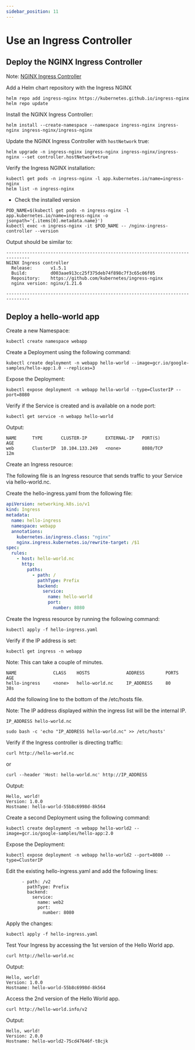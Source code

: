 ```yaml
---
sidebar_position: 11
---
```


# Use an Ingress Controller


## Deploy the NGINX Ingress Controller

Note: [NGINX Ingress Controller](https://kubernetes.github.io/ingress-nginx/deploy)

Add a Helm chart repository with the Ingress NGINX

```shell
helm repo add ingress-nginx https://kubernetes.github.io/ingress-nginx
helm repo update
```

Install the NGINX Ingress Controller:

```shell
helm install --create-namespace --namespace ingress-nginx ingress-nginx ingress-nginx/ingress-nginx
```

Update the NGINX Ingress Controller with `hostNetwork` true:

```shell
helm upgrade -n ingress-nginx ingress-nginx ingress-nginx/ingress-nginx --set controller.hostNetwork=true
```

Verify the Ingress NGINX installation:

```shell
kubectl get pods -n ingress-nginx -l app.kubernetes.io/name=ingress-nginx
helm list -n ingress-nginx
```

* Check the installed version

```shell
POD_NAME=$(kubectl get pods -n ingress-nginx -l app.kubernetes.io/name=ingress-nginx -o jsonpath='{.items[0].metadata.name}')
kubectl exec -n ingress-nginx -it $POD_NAME -- /nginx-ingress-controller --version
```

Output should be similar to:

```
-------------------------------------------------------------------------------
NGINX Ingress controller
  Release:       v1.5.1
  Build:         d003aae913cc25f375deb74f898c7f3c65c06f05
  Repository:    https://github.com/kubernetes/ingress-nginx
  nginx version: nginx/1.21.6

-------------------------------------------------------------------------------
```

## Deploy a hello-world app


Create a new Namespace:

```shell
kubectl create namespace webapp
```

Create a Deployment using the following command:

```shell
kubectl create deployment -n webapp hello-world --image=gcr.io/google-samples/hello-app:1.0 --replicas=3
```

Expose the Deployment:

```shell
kubectl expose deployment -n webapp hello-world --type=ClusterIP --port=8080
```

Verify if the Service is created and is available on a node port:

```shell
kubectl get service -n webapp hello-world
```

Output:

```
NAME      TYPE       CLUSTER-IP       EXTERNAL-IP   PORT(S)          AGE
web       ClusterIP  10.104.133.249   <none>        8080/TCP         12m
```

Create an Ingress resource:

The following file is an Ingress resource that sends traffic to your Service via hello-world.nc.

Create the hello-ingress.yaml from the following file:

```yaml title="hello-ingress.yaml"
apiVersion: networking.k8s.io/v1
kind: Ingress
metadata:
  name: hello-ingress
  namespace: webapp
  annotations:
    kubernetes.io/ingress.class: "nginx"
    nginx.ingress.kubernetes.io/rewrite-target: /$1
spec:
  rules:
    - host: hello-world.nc
      http:
        paths:
          - path: /
            pathType: Prefix
            backend:
              service:
                name: hello-world
                port:
                  number: 8080
```

Create the Ingress resource by running the following command:

```shell
kubectl apply -f hello-ingress.yaml
```

Verify if the IP address is set:

```shell
kubectl get ingress -n webapp
```

Note: This can take a couple of minutes.

```
NAME              CLASS    HOSTS              ADDRESS        PORTS   AGE
hello-ingress     <none>   hello-world.nc     IP_ADDRESS     80      38s
```

Add the following line to the bottom of the /etc/hosts file.

Note: The IP address displayed within the ingress list will be the internal IP.
```
IP_ADDRESS hello-world.nc
```

```shell
sudo bash -c 'echo "IP_ADDRESS hello-world.nc" >> /etc/hosts'
```

Verify if the Ingress controller is directing traffic:

```shell
curl http://hello-world.nc
```

or 

```shell
curl --header 'Host: hello-world.nc' http://IP_ADDRESS
```

Output:

```
Hello, world!
Version: 1.0.0
Hostname: hello-world-55b8c6998d-8k564
```

Create a second Deployment using the following command:

```shell
kubectl create deployment -n webapp hello-world2 --image=gcr.io/google-samples/hello-app:2.0
```

Expose the Deployment:

```shell
kubectl expose deployment -n webapp hello-world2 --port=8080 --type=ClusterIP
```

Edit the existing hello-ingress.yaml and add the following lines:

```
      - path: /v2
        pathType: Prefix
        backend:
          service:
            name: web2
            port:
              number: 8080
```

Apply the changes:

```shell
kubectl apply -f hello-ingress.yaml
```

Test Your Ingress by accessing the 1st version of the Hello World app.

```shell
curl http://hello-world.nc
```

Output:

```
Hello, world!
Version: 1.0.0
Hostname: hello-world-55b8c6998d-8k564
```

Access the 2nd version of the Hello World app.

```shell
curl http://hello-world.info/v2
```

Output:

```
Hello, world!
Version: 2.0.0
Hostname: hello-world2-75cd47646f-t8cjk
```